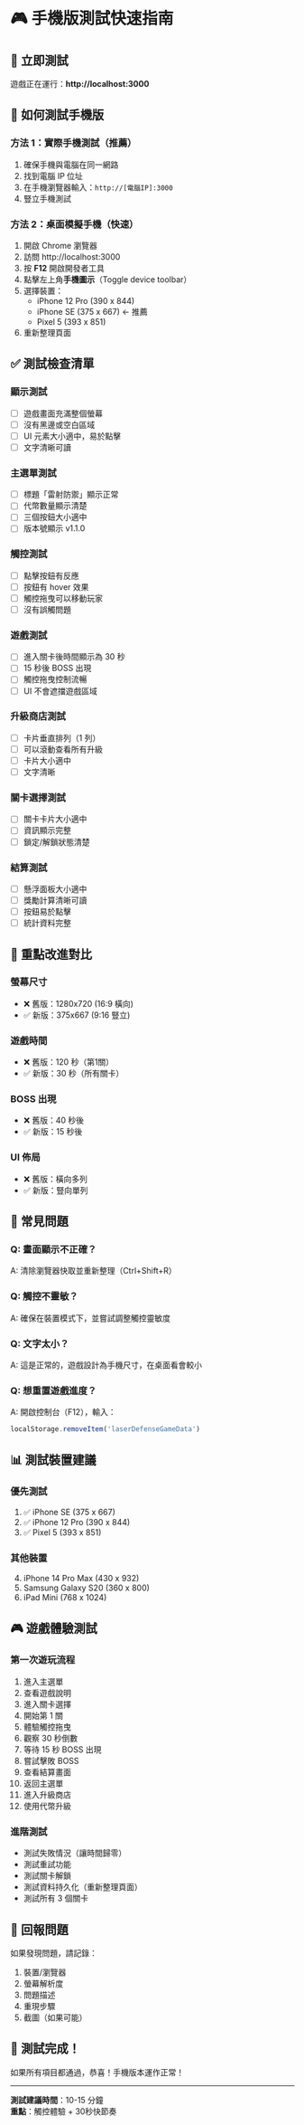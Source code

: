 # 🎮 手機版測試快速指南

## 🚀 立即測試

遊戲正在運行：**http://localhost:3000**

## 📱 如何測試手機版

### 方法 1：實際手機測試（推薦）
1. 確保手機與電腦在同一網路
2. 找到電腦 IP 位址
3. 在手機瀏覽器輸入：`http://[電腦IP]:3000`
4. 豎立手機測試

### 方法 2：桌面模擬手機（快速）
1. 開啟 Chrome 瀏覽器
2. 訪問 http://localhost:3000
3. 按 **F12** 開啟開發者工具
4. 點擊左上角**手機圖示**（Toggle device toolbar）
5. 選擇裝置：
   - iPhone 12 Pro (390 x 844)
   - iPhone SE (375 x 667) ← 推薦
   - Pixel 5 (393 x 851)
6. 重新整理頁面

## ✅ 測試檢查清單

### 顯示測試
- [ ] 遊戲畫面充滿整個螢幕
- [ ] 沒有黑邊或空白區域
- [ ] UI 元素大小適中，易於點擊
- [ ] 文字清晰可讀

### 主選單測試
- [ ] 標題「雷射防禦」顯示正常
- [ ] 代幣數量顯示清楚
- [ ] 三個按鈕大小適中
- [ ] 版本號顯示 v1.1.0

### 觸控測試
- [ ] 點擊按鈕有反應
- [ ] 按鈕有 hover 效果
- [ ] 觸控拖曳可以移動玩家
- [ ] 沒有誤觸問題

### 遊戲測試
- [ ] 進入關卡後時間顯示為 30 秒
- [ ] 15 秒後 BOSS 出現
- [ ] 觸控拖曳控制流暢
- [ ] UI 不會遮擋遊戲區域

### 升級商店測試
- [ ] 卡片垂直排列（1 列）
- [ ] 可以滾動查看所有升級
- [ ] 卡片大小適中
- [ ] 文字清晰

### 關卡選擇測試
- [ ] 關卡卡片大小適中
- [ ] 資訊顯示完整
- [ ] 鎖定/解鎖狀態清楚

### 結算測試
- [ ] 懸浮面板大小適中
- [ ] 獎勵計算清晰可讀
- [ ] 按鈕易於點擊
- [ ] 統計資料完整

## 🎯 重點改進對比

### 螢幕尺寸
- ❌ 舊版：1280x720 (16:9 橫向)
- ✅ 新版：375x667 (9:16 豎立)

### 遊戲時間
- ❌ 舊版：120 秒（第1關）
- ✅ 新版：30 秒（所有關卡）

### BOSS 出現
- ❌ 舊版：40 秒後
- ✅ 新版：15 秒後

### UI 佈局
- ❌ 舊版：橫向多列
- ✅ 新版：豎向單列

## 🐛 常見問題

### Q: 畫面顯示不正確？
A: 清除瀏覽器快取並重新整理（Ctrl+Shift+R）

### Q: 觸控不靈敏？
A: 確保在裝置模式下，並嘗試調整觸控靈敏度

### Q: 文字太小？
A: 這是正常的，遊戲設計為手機尺寸，在桌面看會較小

### Q: 想重置遊戲進度？
A: 開啟控制台（F12），輸入：
```javascript
localStorage.removeItem('laserDefenseGameData')
```

## 📊 測試裝置建議

### 優先測試
1. ✅ iPhone SE (375 x 667)
2. ✅ iPhone 12 Pro (390 x 844)
3. ✅ Pixel 5 (393 x 851)

### 其他裝置
4. iPhone 14 Pro Max (430 x 932)
5. Samsung Galaxy S20 (360 x 800)
6. iPad Mini (768 x 1024)

## 🎮 遊戲體驗測試

### 第一次遊玩流程
1. 進入主選單
2. 查看遊戲說明
3. 進入關卡選擇
4. 開始第 1 關
5. 體驗觸控拖曳
6. 觀察 30 秒倒數
7. 等待 15 秒 BOSS 出現
8. 嘗試擊敗 BOSS
9. 查看結算畫面
10. 返回主選單
11. 進入升級商店
12. 使用代幣升級

### 進階測試
- 測試失敗情況（讓時間歸零）
- 測試重試功能
- 測試關卡解鎖
- 測試資料持久化（重新整理頁面）
- 測試所有 3 個關卡

## 📝 回報問題

如果發現問題，請記錄：
1. 裝置/瀏覽器
2. 螢幕解析度
3. 問題描述
4. 重現步驟
5. 截圖（如果可能）

## 🎉 測試完成！

如果所有項目都通過，恭喜！手機版本運作正常！

---

**測試建議時間**：10-15 分鐘  
**重點**：觸控體驗 + 30秒快節奏
